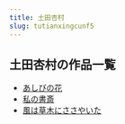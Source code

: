 ```yaml
---
title: 土田杏村
slug: tutianxingcunf5
---
```


## 土田杏村の作品一覧

- [あしびの花](ashibinohua7a)
- [私の書斎](sinoshuzhai9e)
- [風は草木にささやいた](fenghacaomunisasayaita58)
